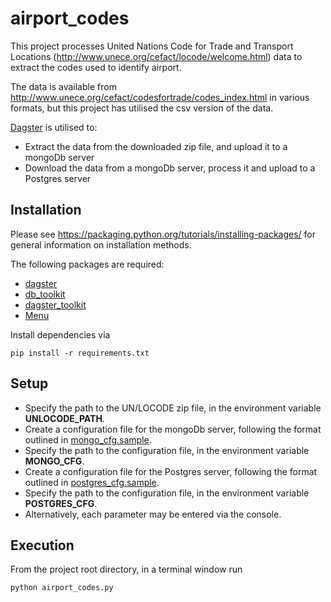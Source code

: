 # airport_codes

This project processes United Nations Code for Trade and Transport Locations (http://www.unece.org/cefact/locode/welcome.html) data to extract the codes used to identify airport.

The data is available from http://www.unece.org/cefact/codesfortrade/codes_index.html in various formats, but this project has utilised the csv version of the data.

[Dagster](https://dagster.readthedocs.io/) is utilised to:

*  Extract the data from the downloaded zip file, and upload it to a mongoDb server
*  Download the data from a mongoDb server, process it and upload to a Postgres server

## Installation
Please see https://packaging.python.org/tutorials/installing-packages/ for general information on installation methods.

The following packages are required:
* [dagster](https://github.com/dagster-io/dagster)
* [db_toolkit](https://github.com/ib-da-ncirl/db_toolkit)
* [dagster_toolkit](https://github.com/ib-da-ncirl/db_toolkit)
* [Menu](https://pypi.org/project/Menu/)

Install dependencies via

    pip install -r requirements.txt


## Setup

* Specify the path to the UN/LOCODE zip file, in the environment variable **UNLOCODE_PATH**.
* Create a configuration file for the mongoDb server, following the format outlined in [mongo_cfg.sample](https://github.com/ib-da-ncirl/db_toolkit/blob/master/db_toolkit/docs/mongo_cfg.sample).
* Specify the path to the configuration file, in the environment variable **MONGO_CFG**.
* Create a configuration file for the Postgres server, following the format outlined in [postgres_cfg.sample](https://github.com/ib-da-ncirl/db_toolkit/blob/master/db_toolkit/docs/postgres_cfg.sample).
* Specify the path to the configuration file, in the environment variable **POSTGRES_CFG**.
* Alternatively, each parameter may be entered via the console.

## Execution

From the project root directory, in a terminal window run 

    python airport_codes.py